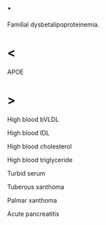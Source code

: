# .

Familial dysbetalipoproteinemia.

# <

APOE

# >

High blood bVLDL

High blood IDL

High blood cholesterol

High blood triglyceride

Turbid serum

Tuberous xanthoma

Palmar xanthoma

Acute pancreatitis
